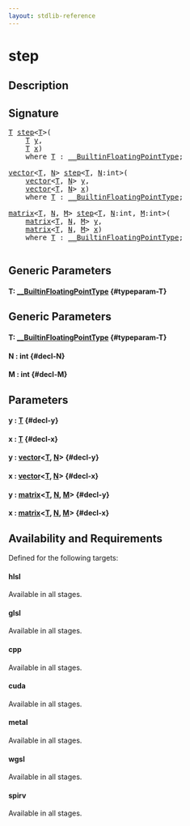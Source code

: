 ```yaml
---
layout: stdlib-reference
---
```


# step

## Description





## Signature 

<pre>
<a href="/stdlib-reference/global-decls/step#typeparam-T" class="code_type">T</a> <a href="/stdlib-reference/global-decls/step">step</a>&lt;<a href="/stdlib-reference/global-decls/step#typeparam-T" class="code_type">T</a>&gt;(
    <a href="/stdlib-reference/global-decls/step#typeparam-T" class="code_type">T</a> <a href="/stdlib-reference/global-decls/step#decl-y" class="code_param">y</a>,
    <a href="/stdlib-reference/global-decls/step#typeparam-T" class="code_type">T</a> <a href="/stdlib-reference/global-decls/step#decl-x" class="code_param">x</a>)
    <span class='code_keyword'>where</span> <a href="/stdlib-reference/global-decls/step#typeparam-T" class="code_type">T</a> : <a href="/stdlib-reference/interfaces/BuiltinFloatingPointType/index">__BuiltinFloatingPointType</a>;

<a href="/stdlib-reference/types/vector/index">vector</a>&lt;<a href="/stdlib-reference/global-decls/step#typeparam-T" class="code_type">T</a>, <a href="/stdlib-reference/global-decls/step#decl-N" class="code_var">N</a>&gt; <a href="/stdlib-reference/global-decls/step">step</a>&lt;<a href="/stdlib-reference/global-decls/step#typeparam-T" class="code_type">T</a>, <a href="/stdlib-reference/global-decls/step#decl-N" class="code_var">N</a>:<span class="code_keyword">int</span>&gt;(
    <a href="/stdlib-reference/types/vector/index">vector</a>&lt;<a href="/stdlib-reference/global-decls/step#typeparam-T" class="code_type">T</a>, <a href="/stdlib-reference/global-decls/step#decl-N" class="code_var">N</a>&gt; <a href="/stdlib-reference/global-decls/step#decl-y" class="code_param">y</a>,
    <a href="/stdlib-reference/types/vector/index">vector</a>&lt;<a href="/stdlib-reference/global-decls/step#typeparam-T" class="code_type">T</a>, <a href="/stdlib-reference/global-decls/step#decl-N" class="code_var">N</a>&gt; <a href="/stdlib-reference/global-decls/step#decl-x" class="code_param">x</a>)
    <span class='code_keyword'>where</span> <a href="/stdlib-reference/global-decls/step#typeparam-T" class="code_type">T</a> : <a href="/stdlib-reference/interfaces/BuiltinFloatingPointType/index">__BuiltinFloatingPointType</a>;

<a href="/stdlib-reference/types/matrix/index">matrix</a>&lt;<a href="/stdlib-reference/global-decls/step#typeparam-T" class="code_type">T</a>, <a href="/stdlib-reference/global-decls/step#decl-N" class="code_var">N</a>, <a href="/stdlib-reference/global-decls/step#decl-M" class="code_var">M</a>&gt; <a href="/stdlib-reference/global-decls/step">step</a>&lt;<a href="/stdlib-reference/global-decls/step#typeparam-T" class="code_type">T</a>, <a href="/stdlib-reference/global-decls/step#decl-N" class="code_var">N</a>:<span class="code_keyword">int</span>, <a href="/stdlib-reference/global-decls/step#decl-M" class="code_var">M</a>:<span class="code_keyword">int</span>&gt;(
    <a href="/stdlib-reference/types/matrix/index">matrix</a>&lt;<a href="/stdlib-reference/global-decls/step#typeparam-T" class="code_type">T</a>, <a href="/stdlib-reference/global-decls/step#decl-N" class="code_var">N</a>, <a href="/stdlib-reference/global-decls/step#decl-M" class="code_var">M</a>&gt; <a href="/stdlib-reference/global-decls/step#decl-y" class="code_param">y</a>,
    <a href="/stdlib-reference/types/matrix/index">matrix</a>&lt;<a href="/stdlib-reference/global-decls/step#typeparam-T" class="code_type">T</a>, <a href="/stdlib-reference/global-decls/step#decl-N" class="code_var">N</a>, <a href="/stdlib-reference/global-decls/step#decl-M" class="code_var">M</a>&gt; <a href="/stdlib-reference/global-decls/step#decl-x" class="code_param">x</a>)
    <span class='code_keyword'>where</span> <a href="/stdlib-reference/global-decls/step#typeparam-T" class="code_type">T</a> : <a href="/stdlib-reference/interfaces/BuiltinFloatingPointType/index">__BuiltinFloatingPointType</a>;

</pre>

## Generic Parameters

#### T: [\_\_BuiltinFloatingPointType](/stdlib-reference/interfaces/BuiltinFloatingPointType/index) {#typeparam-T}

## Generic Parameters

#### T: [\_\_BuiltinFloatingPointType](/stdlib-reference/interfaces/BuiltinFloatingPointType/index) {#typeparam-T}
#### N  : int {#decl-N}
#### M  : int {#decl-M}

## Parameters

#### y  : [T](/stdlib-reference/global-decls/step#typeparam-T) {#decl-y}
#### x  : [T](/stdlib-reference/global-decls/step#typeparam-T) {#decl-x}
#### y  : [vector](/stdlib-reference/types/vector/index)\<[T](/stdlib-reference/types/vector/index#typeparam-T), [N](/stdlib-reference/types/vector/index#decl-N)\> {#decl-y}
#### x  : [vector](/stdlib-reference/types/vector/index)\<[T](/stdlib-reference/types/vector/index#typeparam-T), [N](/stdlib-reference/types/vector/index#decl-N)\> {#decl-x}
#### y  : [matrix](/stdlib-reference/types/matrix/index)\<[T](/stdlib-reference/types/matrix/T), [N](/stdlib-reference/types/matrix/index#decl-N), [M](/stdlib-reference/types/matrix/index#decl-M)\> {#decl-y}
#### x  : [matrix](/stdlib-reference/types/matrix/index)\<[T](/stdlib-reference/types/matrix/T), [N](/stdlib-reference/types/matrix/index#decl-N), [M](/stdlib-reference/types/matrix/index#decl-M)\> {#decl-x}

## Availability and Requirements

Defined for the following targets:

#### hlsl
Available in all stages.

#### glsl
Available in all stages.

#### cpp
Available in all stages.

#### cuda
Available in all stages.

#### metal
Available in all stages.

#### wgsl
Available in all stages.

#### spirv
Available in all stages.



